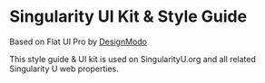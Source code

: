 Singularity UI Kit & Style Guide
=======

Based on Flat UI Pro by [DesignModo](http://designmodo.com)

This style guide & UI kit is used on SingularityU.org and all related Singularity U web properties.
